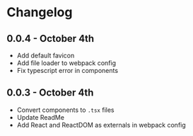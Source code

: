 # Changelog

## 0.0.4 - October 4th
- Add default favicon
- Add file loader to webpack config
- Fix typescript error in components
## 0.0.3 - October 4th
- Convert components to `.tsx` files
- Update ReadMe
- Add React and ReactDOM as externals in webpack config